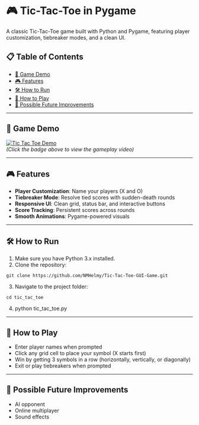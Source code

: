 # 🎮 Tic-Tac-Toe in Pygame

A classic Tic-Tac-Toe game built with Python and Pygame, featuring player customization, tiebreaker modes, and a clean UI.

## 📋 Table of Contents  
- [🎥 Game Demo](#-game-demo)  
- [🎮 Features](#-features)  
- [🛠️ How to Run](#%EF%B8%8F-how-to-run)  
- [🎯 How to Play](#-how-to-play)  
- [🔧 Possible Future Improvements](#-possible-future-improvements)

---

## 🎥 Game Demo
[![Tic Tac Toe Demo](https://img.shields.io/badge/▶-Watch%20Demo-blue)](https://github.com/user-attachments/assets/ec968871-5246-4316-90df-154014d18080)
<br>*(Click the badge above to view the gameplay video)* 

---

## 🎮 Features
- **Player Customization**: Name your players (X and O)
- **Tiebreaker Mode**: Resolve tied scores with sudden-death rounds
- **Responsive UI**: Clean grid, status bar, and interactive buttons
- **Score Tracking**: Persistent scores across rounds
- **Smooth Animations**: Pygame-powered visuals

---

## 🛠️ How to Run
1. Make sure you have Python 3.x installed.
2. Clone the repository:
 ```
 git clone https://github.com/NMHelmy/Tic-Tac-Toe-GUI-Game.git
 ```
3. Navigate to the project folder:
```
cd tic_tac_toe
```
4. python tic_tac_toe.py

---

## 🎯 How to Play
- Enter player names when prompted
- Click any grid cell to place your symbol (X starts first)
- Win by getting 3 symbols in a row (horizontally, vertically, or diagonally)
- Exit or play tiebreakers when prompted

---

## 🔧 Possible Future Improvements
- AI opponent 
- Online multiplayer
- Sound effects

